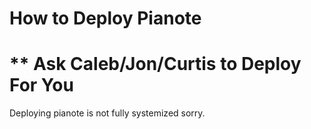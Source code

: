 # How to Deploy Pianote

# ** Ask Caleb/Jon/Curtis to Deploy For You

Deploying pianote is not fully systemized sorry.